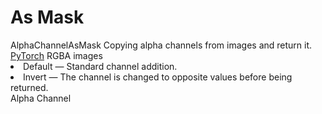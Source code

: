 # As Mask

<deflist type="narrow">
    <def title="Full Name">
        AlphaChannelAsMask
    </def>
    <def title="Description">
        Copying alpha channels from images and return it.
    </def>
        <def title="Backend">
            <a href="Modules.md" anchor="pytorch" summary="Image processing with pure Tensor without transformations.">PyTorch</a>
        </def>
    <def title="Input Parameters">
        <deflist type="narrow">
            <def title="Images">
                RGBA images
            </def>
            <def title="Method">
                <list>
                    <li><control>Default</control> — Standard channel addition.</li>
                    <li><control>Invert</control> — The channel is changed to opposite values before being returned.</li>
                </list>
            </def>
        </deflist>
    </def>
    <def title="Output Parameters">
        <deflist type="narrow">
            <def title="Mask">
                Alpha Channel
            </def>
        </deflist>
    </def>
</deflist>
